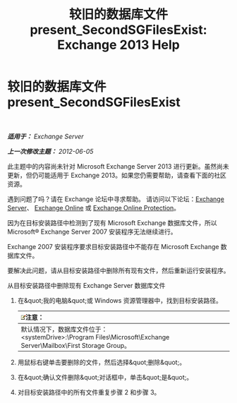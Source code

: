﻿---
title: '较旧的数据库文件 present_SecondSGFilesExist: Exchange 2013 Help'
TOCTitle: 较旧的数据库文件 present_SecondSGFilesExist
ms:assetid: fe2908e7-df8b-4f35-946a-cfbf8521e93a
ms:mtpsurl: https://technet.microsoft.com/zh-cn/library/ms.exch.setupreadiness.secondsgfilesexist(v=EXCHG.150)
ms:contentKeyID: 50492052
ms.date: 05/21/2018
mtps_version: v=EXCHG.150
ms.translationtype: MT
---

# 较旧的数据库文件 present\_SecondSGFilesExist

 

_**适用于：** Exchange Server_

_**上一次修改主题：** 2012-06-05_

此主题中的内容尚未针对 Microsoft Exchange Server 2013 进行更新。虽然尚未更新，但仍可能适用于 Exchange 2013。如果您仍需要帮助，请查看下面的社区资源。

遇到问题了吗？请在 Exchange 论坛中寻求帮助。 请访问以下论坛：[Exchange Server](https://go.microsoft.com/fwlink/p/?linkid=60612)、 [Exchange Online](https://go.microsoft.com/fwlink/p/?linkid=267542) 或 [Exchange Online Protection](https://go.microsoft.com/fwlink/p/?linkid=285351)。

因为在目标安装路径中检测到了现有 Microsoft Exchange 数据库文件，所以 Microsoft® Exchange Server 2007 安装程序无法继续进行。

Exchange 2007 安装程序要求目标安装路径中不能存在 Microsoft Exchange 数据库文件。

要解决此问题，请从目标安装路径中删除所有现有文件，然后重新运行安装程序。

从目标安装路径中删除现有 Exchange Server 数据库文件

1.  在\&quot;我的电脑\&quot;或 Windows 资源管理器中，找到目标安装路径。
    
    <table>
    <thead>
    <tr class="header">
    <th><img src="images/Bb124558.note(EXCHG.150).gif" title="注意" alt="注意" />注意：</th>
    </tr>
    </thead>
    <tbody>
    <tr class="odd">
    <td>默认情况下，数据库文件位于：<br />
    &lt;systemDrive&gt;:\Program Files\Microsoft\Exchange Server\Mailbox\First Storage Group。</td>
    </tr>
    </tbody>
    </table>


2.  用鼠标右键单击要删除的文件，然后选择\&quot;删除\&quot;。

3.  在\&quot;确认文件删除\&quot;对话框中，单击\&quot;是\&quot;。

4.  对目标安装路径中的所有文件重复步骤 2 和步骤 3。

